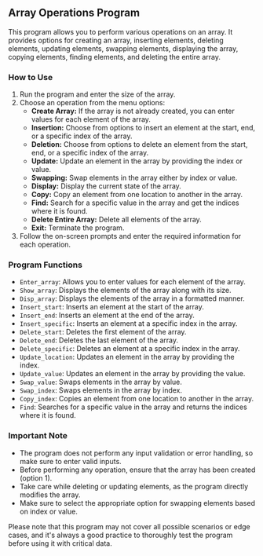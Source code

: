 ## Array Operations Program

This program allows you to perform various operations on an array. It provides options for creating an array, inserting elements, deleting elements, updating elements, swapping elements, displaying the array, copying elements, finding elements, and deleting the entire array.

### How to Use

1. Run the program and enter the size of the array.
2. Choose an operation from the menu options:
   - **Create Array:** If the array is not already created, you can enter values for each element of the array.
   - **Insertion:** Choose from options to insert an element at the start, end, or a specific index of the array.
   - **Deletion:** Choose from options to delete an element from the start, end, or a specific index of the array.
   - **Update:** Update an element in the array by providing the index or value.
   - **Swapping:** Swap elements in the array either by index or value.
   - **Display:** Display the current state of the array.
   - **Copy:** Copy an element from one location to another in the array.
   - **Find:** Search for a specific value in the array and get the indices where it is found.
   - **Delete Entire Array:** Delete all elements of the array.
   - **Exit:** Terminate the program.
3. Follow the on-screen prompts and enter the required information for each operation.

### Program Functions

- `Enter_array`: Allows you to enter values for each element of the array.
- `Show_array`: Displays the elements of the array along with its size.
- `Disp_array`: Displays the elements of the array in a formatted manner.
- `Insert_start`: Inserts an element at the start of the array.
- `Insert_end`: Inserts an element at the end of the array.
- `Insert_specific`: Inserts an element at a specific index in the array.
- `Delete_start`: Deletes the first element of the array.
- `Delete_end`: Deletes the last element of the array.
- `Delete_specific`: Deletes an element at a specific index in the array.
- `Update_location`: Updates an element in the array by providing the index.
- `Update_value`: Updates an element in the array by providing the value.
- `Swap_value`: Swaps elements in the array by value.
- `Swap_index`: Swaps elements in the array by index.
- `Copy_index`: Copies an element from one location to another in the array.
- `Find`: Searches for a specific value in the array and returns the indices where it is found.

### Important Note

- The program does not perform any input validation or error handling, so make sure to enter valid inputs.
- Before performing any operation, ensure that the array has been created (option 1).
- Take care while deleting or updating elements, as the program directly modifies the array.
- Make sure to select the appropriate option for swapping elements based on index or value.

Please note that this program may not cover all possible scenarios or edge cases, and it's always a good practice to thoroughly test the program before using it with critical data.
